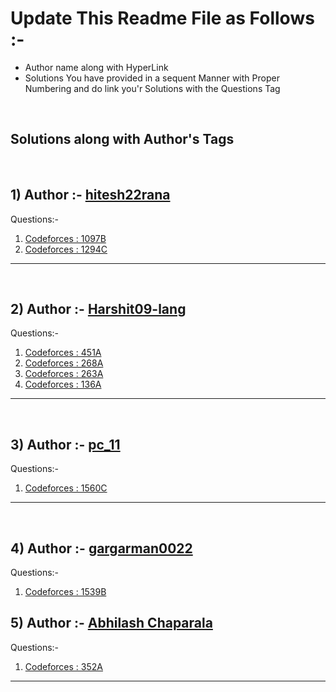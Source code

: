 # Update This Readme File as Follows :-

<ul>
    <li>Author name along with HyperLink</li>
    <li>Solutions You have provided in a sequent Manner with Proper Numbering and do link you'r Solutions with the Questions Tag</li>
</ul>
<br>

## Solutions along with Author's Tags

<br>

## 1) Author :- [hitesh22rana](https://github.com/hitesh22rana)

Questions:-

1. [Codeforces : 1097B](1097B.cpp)
2. [Codeforces : 1294C](1294C.cpp)

<hr>
<br>

## 2) Author :- [Harshit09-lang](https://github.com/Harshit09-lang)

Questions:-

1. [Codeforces : 451A](451A.cpp)
2. [Codeforces : 268A](268A.cpp)
3. [Codeforces : 263A](263A.cpp)
4. [Codeforces : 136A](136A.cpp)

<hr>
<br>

## 3) Author :- [pc_11](https://github.com/PC-11-00)

Questions:-

1. [Codeforces : 1560C](1560C.cpp)

<hr>
<br>

## 4) Author :- [gargarman0022](https://github.com/gargarman0022)

Questions:-

1. [Codeforces : 1539B](1539B.cpp)

## 5) Author :- [Abhilash Chaparala](https://github.com/abhilashchaparala)

Questions:-

1. [Codeforces : 352A](352A.cpp)

<hr>
<br>
